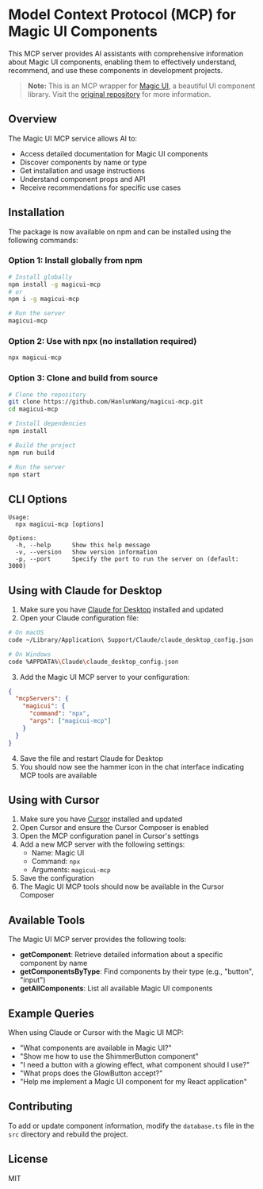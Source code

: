 # Model Context Protocol (MCP) for Magic UI Components

This MCP server provides AI assistants with comprehensive information about Magic UI components, enabling them to effectively understand, recommend, and use these components in development projects.

> **Note:** This is an MCP wrapper for [Magic UI](https://magicui.design/), a beautiful UI component library. Visit the [original repository](https://github.com/magicuidesign/magicui) for more information.

## Overview

The Magic UI MCP service allows AI to:

- Access detailed documentation for Magic UI components
- Discover components by name or type
- Get installation and usage instructions
- Understand component props and API
- Receive recommendations for specific use cases

## Installation

The package is now available on npm and can be installed using the following commands:

### Option 1: Install globally from npm

```bash
# Install globally
npm install -g magicui-mcp
# or
npm i -g magicui-mcp

# Run the server
magicui-mcp
```

### Option 2: Use with npx (no installation required)

```bash
npx magicui-mcp
```

### Option 3: Clone and build from source

```bash
# Clone the repository
git clone https://github.com/HanlunWang/magicui-mcp.git
cd magicui-mcp

# Install dependencies
npm install

# Build the project
npm run build

# Run the server
npm start
```

## CLI Options

```
Usage:
  npx magicui-mcp [options]

Options:
  -h, --help      Show this help message
  -v, --version   Show version information
  -p, --port      Specify the port to run the server on (default: 3000)
```

## Using with Claude for Desktop

1. Make sure you have [Claude for Desktop](https://claude.ai/download) installed and updated
2. Open your Claude configuration file:

```bash
# On macOS
code ~/Library/Application\ Support/Claude/claude_desktop_config.json

# On Windows
code %APPDATA%\Claude\claude_desktop_config.json
```

3. Add the Magic UI MCP server to your configuration:

```json
{
  "mcpServers": {
    "magicui": {
      "command": "npx",
      "args": ["magicui-mcp"]
    }
  }
}
```

4. Save the file and restart Claude for Desktop
5. You should now see the hammer icon in the chat interface indicating MCP tools are available

## Using with Cursor

1. Make sure you have [Cursor](https://cursor.sh/) installed and updated
2. Open Cursor and ensure the Cursor Composer is enabled
3. Open the MCP configuration panel in Cursor's settings
4. Add a new MCP server with the following settings:
   - Name: Magic UI
   - Command: `npx`
   - Arguments: `magicui-mcp`
5. Save the configuration
6. The Magic UI MCP tools should now be available in the Cursor Composer

## Available Tools

The Magic UI MCP server provides the following tools:

- **getComponent**: Retrieve detailed information about a specific component by name
- **getComponentsByType**: Find components by their type (e.g., "button", "input")
- **getAllComponents**: List all available Magic UI components

## Example Queries

When using Claude or Cursor with the Magic UI MCP:

- "What components are available in Magic UI?"
- "Show me how to use the ShimmerButton component"
- "I need a button with a glowing effect, what component should I use?"
- "What props does the GlowButton accept?"
- "Help me implement a Magic UI component for my React application"

## Contributing

To add or update component information, modify the `database.ts` file in the `src` directory and rebuild the project.

## License

MIT
